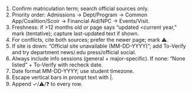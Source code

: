 1) Confirm matriculation term; search official sources only.
2) Priority order: Admissions → Dept/Program → Common App/Coalition/Scoir → Financial Aid/NPC → Events/Visit.
3) Freshness: if >12 months old or page says “updated <current year,” mark (tentative); capture last-updated text if shown.
4) For conflicts, cite both sources; prefer the newer page; mark ⚠️.
5) If site is down: “Official site unavailable (MM-DD-YYYY)”; add To-Verify and try department news/.edu press/official social.
6) Always include info sessions (general + major-specific). If none: “None listed” + To-Verify with recheck date.
7) Date format MM-DD-YYYY; use student timezone.
8) Escape vertical bars in prompt text with \|.
9) Append ✓/⚠️/❓ to every row.